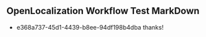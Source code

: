 ## OpenLocalization Workflow Test MarkDown
* e368a737-45d1-4439-b8ee-94df198b4dba thanks!

<!--HONumber=Jul16_HO4-->


